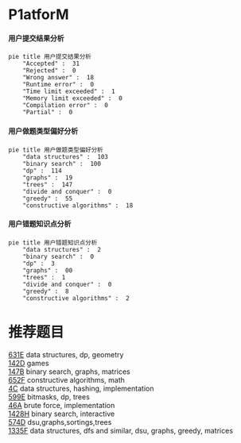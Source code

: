 # P1atforM

<!-- tabs:start -->



#### **用户提交结果分析**

```mermaid
pie title 用户提交结果分析
    "Accepted" :  31
    "Rejected" :  0
    "Wrong answer" :  18
    "Runtime error" :  0
    "Time limit exceeded" :  1
    "Memory limit exceeded" :  0
    "Compilation error" :  0
    "Partial" :  0
```

#### **用户做题类型偏好分析**

```mermaid
pie title 用户做题类型偏好分析
    "data structures" :  103
    "binary search" :  100
    "dp" :  114
    "graphs" :  19
    "trees" :  147
    "divide and conquer" :  0
    "greedy" :  55
    "constructive algorithms" :  18
```
#### **用户错题知识点分析**

```mermaid
pie title 用户错题知识点分析
    "data structures" :  2
    "binary search" :  0
    "dp" :  3
    "graphs" :  00
    "trees" :  1
    "divide and conquer" :  0
    "greedy" :  8
    "constructive algorithms" :  2
```



<!-- tabs:end -->
# 推荐题目
[631E](https://codeforces.com/contest/631/problem/E)		data structures,
                        dp,
                        geometry		  
[142D](https://codeforces.com/contest/142/problem/D)		games		  
[147B](https://codeforces.com/contest/147/problem/B)		binary search,
                        graphs,
                        matrices		  
[652F](https://codeforces.com/contest/652/problem/F)		constructive algorithms,
                        math		  
[4C](https://codeforces.com/contest/4/problem/C)		data structures,
                        hashing,
                        implementation		  
[599E](https://codeforces.com/contest/599/problem/E)		bitmasks,
                        dp,
                        trees		  
[46A](https://codeforces.com/contest/46/problem/A)		brute force,
                        implementation		  
[1428H](https://codeforces.com/contest/1428/problem/H)		binary search,
                        interactive		  
[574D](https://codeforces.com/contest/574/problem/D)		dsu,graphs,sortings,trees		  
[1335F](https://codeforces.com/contest/1335/problem/F)		data structures,
                        dfs and similar,
                        dsu,
                        graphs,
                        greedy,
                        matrices		  
